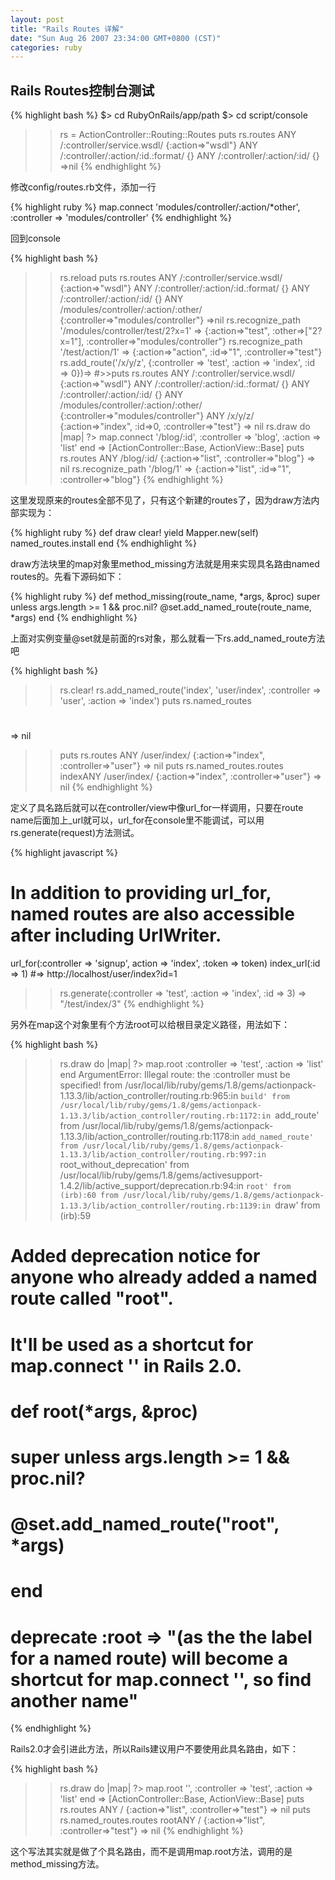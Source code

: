 ```yaml
---
layout: post
title: "Rails Routes 详解"
date: "Sun Aug 26 2007 23:34:00 GMT+0800 (CST)"
categories: ruby
---
```


Rails Routes控制台测试
-----

{% highlight bash %}
$> cd RubyOnRails/app/path
$> cd script/console
>> rs = ActionController::Routing::Routes
>> puts rs.routes
ANY /:controller/service.wsdl/ {:action=>"wsdl"}
ANY /:controller/:action/:id.:format/ {}
ANY /:controller/:action/:id/ {}
=>nil
{% endhighlight %}

修改config/routes.rb文件，添加一行

{% highlight ruby %}
map.connect 'modules/controller/:action/*other', :controller => 'modules/controller'
{% endhighlight %}

回到console

{% highlight bash %}
>> rs.reload
>> puts rs.routes
ANY /:controller/service.wsdl/ {:action=>"wsdl"}
ANY /:controller/:action/:id.:format/ {}
ANY /:controller/:action/:id/ {}
ANY /modules/controller/:action/:other/ {:controller=>"modules/controller"}
=>nil
>> rs.recognize_path '/modules/controller/test/2?x=1'
=> {:action=>"test", :other=>["2?x=1"], :controller=>"modules/controller"}
>> rs.recognize_path '/test/action/1'
=> {:action=>"action", :id=>"1", :controller=>"test"}
>> rs.add_route('/x/y/z', {:controller => 'test', :action => 'index', :id => 0})=> #>>puts rs.routes
ANY /:controller/service.wsdl/ {:action=>"wsdl"}
ANY /:controller/:action/:id.:format/ {}
ANY /:controller/:action/:id/ {}
ANY /modules/controller/:action/:other/ {:controller=>"modules/controller"}
ANY /x/y/z/ {:action=>"index", :id=>0, :controller=>"test"}
=> nil
>> rs.draw do |map|
?> map.connect '/blog/:id', :controller => 'blog', :action => 'list'
>> end
=> [ActionController::Base, ActionView::Base]
>> puts rs.routes
ANY /blog/:id/ {:action=>"list", :controller=>"blog"}
=> nil
>> rs.recognize_path '/blog/1'
=> {:action=>"list", :id=>"1", :controller=>"blog"}
{% endhighlight %}

这里发现原来的routes全部不见了，只有这个新建的routes了，因为draw方法内部实现为：

{% highlight ruby %}
def draw
    clear!
    yield Mapper.new(self)
    named_routes.install
end
{% endhighlight %}

draw方法块里的map对象里method_missing方法就是用来实现具名路由named routes的。先看下源码如下：

{% highlight ruby %}
def method_missing(route_name, *args, &proc)
  super unless args.length >= 1 && proc.nil?
  @set.add_named_route(route_name, *args)
end
{% endhighlight %}

上面对实例变量@set就是前面的rs对象，那么就看一下rs.add_named_route方法吧

{% highlight bash %}
>> rs.clear!
>> rs.add_named_route('index', 'user/index', :controller => 'user', :action => 'index')
puts rs.named_routes
#
=> nil
>> puts rs.routes
ANY /user/index/ {:action=>"index", :controller=>"user"}
=> nil
>> puts rs.named_routes.routes
indexANY /user/index/ {:action=>"index", :controller=>"user"}
=> nil
{% endhighlight %}

定义了具名路后就可以在controller/view中像url_for一样调用，只要在route name后面加上_url就可以，url_for在console里不能调试，可以用rs.generate(request)方法测试。

{% highlight javascript %}
# In addition to providing url_for, named routes are also accessible after including UrlWriter.
url_for(:controller => 'signup', action => 'index', :token => token)
index_url(:id => 1)
#=> http://localhost/user/index?id=1
>> rs.generate(:controller => 'test', :action => 'index', :id => 3)
=> "/test/index/3"
{% endhighlight %}

另外在map这个对象里有个方法root可以给根目录定义路径，用法如下：

{% highlight bash %}
>> rs.draw do |map|
?>   map.root :controller => 'test', :action => 'list'
>> end
ArgumentError: Illegal route: the :controller must be specified!
        from /usr/local/lib/ruby/gems/1.8/gems/actionpack-1.13.3/lib/action_controller/routing.rb:965:in `build'
        from /usr/local/lib/ruby/gems/1.8/gems/actionpack-1.13.3/lib/action_controller/routing.rb:1172:in `add_route'
        from /usr/local/lib/ruby/gems/1.8/gems/actionpack-1.13.3/lib/action_controller/routing.rb:1178:in `add_named_route'
        from /usr/local/lib/ruby/gems/1.8/gems/actionpack-1.13.3/lib/action_controller/routing.rb:997:in `root_without_deprecation'
        from /usr/local/lib/ruby/gems/1.8/gems/activesupport-1.4.2/lib/active_support/deprecation.rb:94:in `root'
        from (irb):60
        from /usr/local/lib/ruby/gems/1.8/gems/actionpack-1.13.3/lib/action_controller/routing.rb:1139:in `draw'
        from (irb):59


# Added deprecation notice for anyone who already added a named route called "root".
# It'll be used as a shortcut for map.connect '' in Rails 2.0.
# def root(*args, &proc)
#   super unless args.length >= 1 && proc.nil?
#   @set.add_named_route("root", *args)
# end
# deprecate :root => "(as the the label for a named route) will become a shortcut for map.connect '', so find another name"
{% endhighlight %}

Rails2.0才会引进此方法，所以Rails建议用户不要使用此具名路由，如下：

{% highlight bash %}
>> rs.draw do |map|
?> map.root '', :controller => 'test', :action => 'list'
>> end
=> [ActionController::Base, ActionView::Base]
>> puts rs.routes
ANY / {:action=>"list", :controller=>"test"}
=> nil
>> puts rs.named_routes.routes
rootANY / {:action=>"list", :controller=>"test"}
=> nil
{% endhighlight %}

这个写法其实就是做了个具名路由，而不是调用map.root方法，调用的是method_missing方法。

